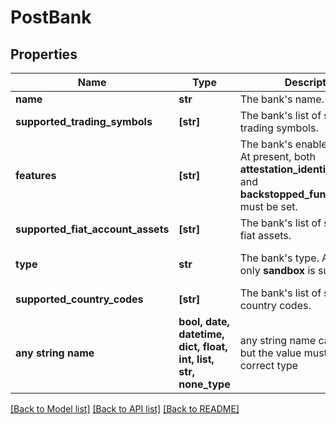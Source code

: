 # PostBank


## Properties
Name | Type | Description | Notes
------------ | ------------- | ------------- | -------------
**name** | **str** | The bank&#39;s name. | 
**supported_trading_symbols** | **[str]** | The bank&#39;s list of supported trading symbols. | 
**features** | **[str]** | The bank&#39;s enabled features. At present, both **attestation_identity_records** and **backstopped_funding_source** must be set. | 
**supported_fiat_account_assets** | **[str]** | The bank&#39;s list of supported fiat assets. | 
**type** | **str** | The bank&#39;s type. At present, only **sandbox** is supported. | defaults to "sandbox"
**supported_country_codes** | **[str]** | The bank&#39;s list of supported country codes. | [optional] 
**any string name** | **bool, date, datetime, dict, float, int, list, str, none_type** | any string name can be used but the value must be the correct type | [optional]

[[Back to Model list]](../README.md#documentation-for-models) [[Back to API list]](../README.md#documentation-for-api-endpoints) [[Back to README]](../README.md)


